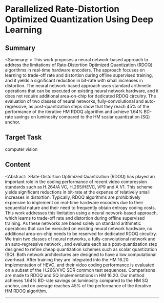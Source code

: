 # Parallelized Rate-Distortion Optimized Quantization Using Deep Learning

## Summary

<Summary: > This work proposes a neural network-based approach to address the limitations of Rate-Distortion Optimized Quantization (RDOQ) algorithms in real-time hardware encoders. The approach focuses on learning to trade-off rate and distortion during offline supervised training, and it yields a significant reduction in bit-rate with small increases in distortion. The neural network-based approach uses standard arithmetic operations that can be executed on existing neural network hardware, and it does not require additional area-on-chip for dedicated RDOQ circuitry. The evaluation of two classes of neural networks, fully-convolutional and auto-regressive, as post-quantization steps show that they reach 45% of the performance of the iterative HM RDOQ algorithm and achieve 1.64% BD-rate savings on luminosity compared to the HM scalar quantization (SQ) anchor.


## Target Task

computer vision

## Content

<Abstract: >Rate-Distortion Optimized Quantization (RDOQ) has played an important role in the coding performance of recent video compression standards such as H.264/A VC, H.265/HEVC, VP9 and A V1. This scheme yields significant reductions in bit-rate at the expense of relatively small increases in distortion. Typically, RDOQ algorithms are prohibitively expensive to implement on real-time hardware encoders due to their sequential nature and their need to frequently obtain entropy coding costs. This work addresses this limitation using a neural network-based approach, which learns to trade-off rate and distortion during offline supervised training. As these networks are based solely on standard arithmetic operations that can be executed on existing neural network hardware, no additional area-on-chip needs to be reserved for dedicated RDOQ circuitry. We train two classes of neural networks, a fully-convolutional network and an auto-regressive network , and evaluate each as a post-quantization step designed to refine cheap quantization schemes such as scalar quantization (SQ). Both network architectures are designed to have a low computational overhead. After training they are integrated into the HM 16.20 implementation of HEVC, and their video coding performance is evaluated on a subset of the H.266/VVC SDR common test sequences. Comparisons are made to RDOQ and SQ implementations in HM 16.20. Our method achieves 1.64% BD-rate savings on luminosity compared to the HM SQ anchor, and on average reaches 45% of the performance of the iterative HM RDOQ algorithm.



---

